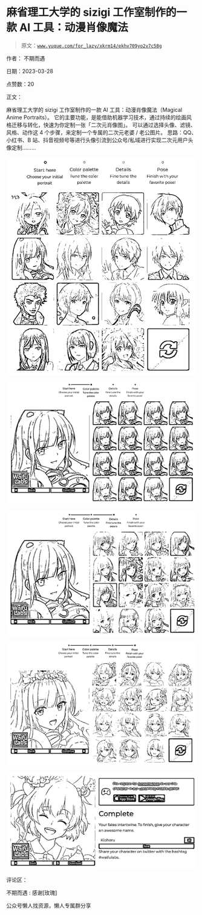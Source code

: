 # 麻省理工大学的 sizigi 工作室制作的一款 AI 工具：动漫肖像魔法

> 原文：[`www.yuque.com/for_lazy/xkrm14/ekhv709yo2v7c58g`](https://www.yuque.com/for_lazy/xkrm14/ekhv709yo2v7c58g)



作者： 不期而遇



日期：2023-03-28



点赞数：20



正文：



麻省理工大学的 sizigi 工作室制作的一款 AI 工具：动漫肖像魔法（Magical Anime Portraits）。 它的主要功能，是能借助机器学习技术，通过持续的绘画风格迁移与转化，快速为你定制一张「二次元肖像图」。 可以通过选择头像、滤镜、风格、动作这 4 个步骤，来定制一个专属的二次元老婆 / 老公图片。 思路：QQ、小红书、B 站、抖音视频号等进行头像引流到公众号/私域进行实现二次元用户头像定制………



![](img/ce9dc45159b8adbc7afcbcd34d6e5e22.png)  

![](img/742d1e4833bc14742e0ca071d115e0ee.png)  

![](img/01e7372b91c84a1b85946119bed7cc77.png)  

![](img/558bd01072ecc279e32a78288e6c300e.png)  

![](img/27027cd7fda679f7dce532bab208fb34.png)  

评论区：



不期而遇 : 感谢[玫瑰]



公众号懒人找资源，懒人专属群分享

